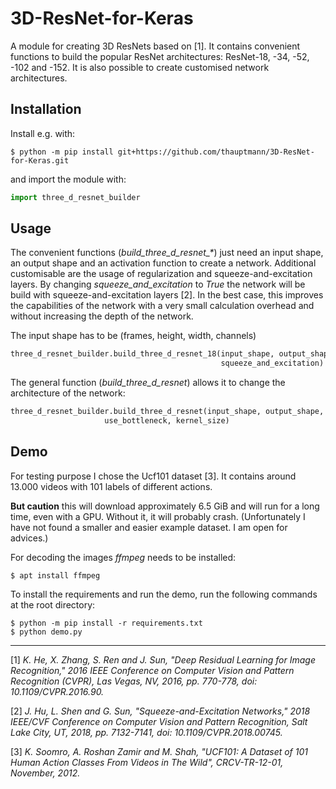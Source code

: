 # 3D-ResNet-for-Keras
A module for creating 3D ResNets based on [1]. It contains convenient functions to build the popular ResNet architectures:
ResNet-18, -34, -52, -102 and -152. It is also possible to create  customised network architectures.

## Installation
Install e.g. with:
~~~shell
$ python -m pip install git+https://github.com/thauptmann/3D-ResNet-for-Keras.git
~~~ 

and import the module with:

~~~python
import three_d_resnet_builder
~~~

## Usage
The convenient functions (*build_three_d_resnet_&ast;*) just need an input shape, an output shape and an activation function to create a network. Additional customisable are the usage of regularization and squeeze-and-excitation layers. By changing *squeeze_and_excitation* to *True* the network will be build with squeeze-and-excitation layers [2]. In the best case, this improves the capabilities of the network with a very small calculation overhead and without increasing the depth of the network.

The input shape has to be (frames, height, width, channels)

~~~python
three_d_resnet_builder.build_three_d_resnet_18(input_shape, output_shape, activation_function, regularizer,
                                               squeeze_and_excitation)
~~~


The general function (*build_three_d_resnet*) allows it to change the architecture of the network:
~~~python
three_d_resnet_builder.build_three_d_resnet(input_shape, output_shape, repetitions, output_activation, regularizer, squeeze_and_excitation,
                     use_bottleneck, kernel_size)
~~~


## Demo
For testing purpose I chose the Ucf101 dataset [3]. It contains around 13.000 videos with 101 labels of different actions.

**But caution** this will download approximately 6.5 GiB and will run for a long time, even with a GPU. Without
it, it  will probably crash. (Unfortunately I have not found a smaller and easier example dataset. I am open for advices.)

For decoding the images *ffmpeg* needs to be installed:
~~~shell
$ apt install ffmpeg
~~~

To install the requirements and run the demo, run the following commands at the root directory:
~~~shell
$ python -m pip install -r requirements.txt
$ python demo.py
~~~


---

[1] *K. He, X. Zhang, S. Ren and J. Sun, "Deep Residual Learning for Image Recognition," 2016 IEEE Conference on Computer Vision and Pattern Recognition (CVPR), Las Vegas, NV, 2016, pp. 770-778, doi: 10.1109/CVPR.2016.90.*

[2] *J. Hu, L. Shen and G. Sun, "Squeeze-and-Excitation Networks," 2018 IEEE/CVF Conference on Computer Vision and Pattern Recognition, Salt Lake City, UT, 2018, pp. 7132-7141, doi: 10.1109/CVPR.2018.00745.*

[3] *K. Soomro, A. Roshan Zamir and M. Shah, "UCF101: A Dataset of 101 Human Action Classes From Videos in The Wild", CRCV-TR-12-01, November, 2012.*
